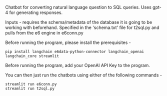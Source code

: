 Chatbot for converting natural language question to SQL queries. Uses gpt-4 for generating responses.

Inputs - requires the schema/metadata of the database it is going to be working with beforehand. Specified in the 'schema.txt' file for t2sql.py and pulls from the e6 engine in e6conn.py

Before running the program, please install the prerequisites - 
```
pip install langchain e6data-python-connector langchain_openai langchain_core streamlit
```
Before running the program, add your OpenAI API Key to the program.

You can then just run the chatbots using either of the following commands - 
```
streamlit run e6conn.py
streamlit run t2sql.py
```
